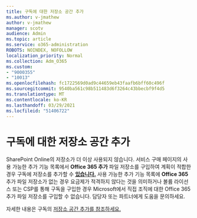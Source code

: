 ```yaml
---
title: 구독에 대한 저장소 공간 추가
ms.author: v-jmathew
author: v-jmathew
manager: scotv
audience: Admin
ms.topic: article
ms.service: o365-administration
ROBOTS: NOINDEX, NOFOLLOW
localization_priority: Normal
ms.collection: Adm_O365
ms.custom:
- "9000355"
- "10013"
ms.openlocfilehash: fc1722569d0ad9c44659eb43faafb6bff60c496f
ms.sourcegitcommit: 9540ba561c98b511483d6f3264c43bbecbf9f4d5
ms.translationtype: MT
ms.contentlocale: ko-KR
ms.lasthandoff: 03/29/2021
ms.locfileid: "51406722"
---
```

# <a name="add-storage-space-for-your-subscription"></a>구독에 대한 저장소 공간 추가

SharePoint Online의 저장소가 더 이상 사용되지 않습니다. 서비스 구매 [](https://docs.microsoft.com/microsoft-365/commerce/add-storage-space) 페이지의 사용 가능한 추가 기능 목록에서 **Office 365 추가** 파일 저장소를 구입하여 계획이 적합한 경우 구독에 저장소를 추가할 수 **[있습니다.](https://go.microsoft.com/fwlink/p/?linkid=868433)** 사용 가능한 추가 기능 목록에 **Office 365** 추가 파일 저장소가 없는 경우 요금제가 적격하지 않다는 것을 의미하거나 볼륨 라이선스 또는 CSP를 통해 구독을 구입한 경우 Microsoft에서 직접 조직에 대한 Office 365 추가 파일 저장소를 구입할 수 없습니다. 담당자 또는 파트너에게 도움을 문의하세요.

자세한 내용은 구독의 [저장소 공간 추가를 참조하세요.](https://docs.microsoft.com/microsoft-365/commerce/add-storage-space)
